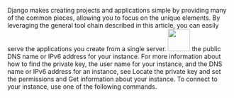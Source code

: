 Django makes creating projects and applications simple by providing many of the common pieces, allowing you to focus on the unique elements. By leveraging the general tool chain described in this article, you can easily serve the applications you create from a single server.
<img src="https://user-images.githubusercontent.com/76420546/158059071-fc21b89c-d0eb-4318-9de6-5771c9b8cff6.png" width=50px height=50px>
the public DNS name or IPv6 address for your instance. For more information about how to find the private key, the user name for your instance, and the DNS name or IPv6 address for an instance, see Locate the private key and set the permissions and Get information about your instance. To connect to your instance, use one of the following commands.
